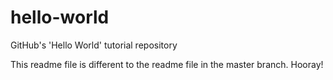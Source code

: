 # hello-world
GitHub's 'Hello World' tutorial repository

This readme file is different to the readme file in the master branch. Hooray!
